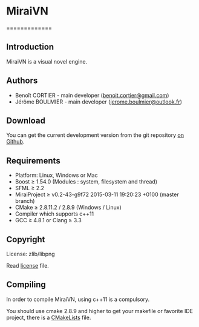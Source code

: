 # MiraiVN
=============

## Introduction

MiraiVN is a visual novel engine.


## Authors

+ Benoît CORTIER - main developer (benoit.cortier@gmail.com)
+ Jérôme BOULMIER - main developer (jerome.boulmier@outlook.fr)


## Download

You can get the current development version from the git repository [on Github](https://github.com/Mirai-Team/MiraiVN).


## Requirements

+ Platform: Linux, Windows or Mac
+ Boost ≥ 1.54.0 (Modules : system, filesystem and thread)
+ SFML ≥ 2.2
+ MiraiProject ≥ v0.2-43-g9f72 2015-03-11 19:20:23 +0100 (master branch)
+ CMake ≥ 2.8.11.2 / 2.8.9 (Windows / Linux)
+ Compiler which supports c++11
+ GCC ≥ 4.8.1 or Clang ≥ 3.3

## Copyright

License: zlib/libpng

Read [license](license.txt) file.


## Compiling

In order to compile MiraiVN, using c++11 is a compulsory.

You should use cmake 2.8.9 and higher to get your makefile or favorite IDE project, there is a [CMakeLists](CMakeLists.txt) file.
